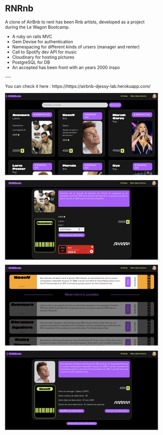 <h1>RNRnb</h1>
<p>A clone of AirBnb to rent has been Rnb artists, developed as a project during the Le Wagon Bootcamp.</p>
<ul>
  <li>A ruby on rails MVC</li>
  <li>Gem Devise for authentication</li>
  <li>Namespacing for different kinds of ursers (manager and renter)</li>
  <li>Call to Spotify dev API for music</li>
  <li>Cloudinary for hosting pictures</li>
  <li>PostgreSQL for DB</li>
  <li>An accepted has been front with an years 2000 inspo</li>
</ul>

<p>---</p>

<p>You can check it here : https://https://airbnb-djessy-lab.herokuapp.com/</p>


![Screenshot of RNBnb](app/assets/images/screenshot-RNBnb1.png)

![Screenshot of RNBnb](app/assets/images/screenshot-RNBnb2.png)

![Screenshot of RNBnb](app/assets/images/screenshot-RNBnb3.png)

![Screenshot of RNBnb](app/assets/images/screenshot-RNBnb4.png)
